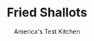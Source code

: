 ---
layout: ../../layouts/MarkdownPostLayout.astro
title: Fried Shallots
author: America's Test Kitchen
pubDate: 2023-03-15
description: "Our straightforward technique produces crispy, ultra-savory shallots—not to mention a flavorful cooking oil for later use."
image_url: https://res.cloudinary.com/hksqkdlah/image/upload/ar_1:1,c_fill,dpr_2.0,f_auto,fl_lossy.progressive.strip_profile,g_faces:auto,q_auto:low,w_344/22421_sfs-mushroom-bisque-friedshallots-1
tags: ["Side Dishes","Vegetables"]
calories: 
protein: 
carbohydrates: 
fats: 
fiber: 
ingredients: ["1/2 cup, vegetable oil, for frying","3 , shallots, peeled and sliced thin"]
serves: 
time: ""
instructions: ["Cook oil and shallots in medium saucepan over high heat, stirring constantly, until shallots are deep golden, 11 to 13 minutes (they will still be soft; do not overcook). Using slotted spoon, transfer shallots to paper towel–lined plate, season with salt, and let drain and turn crisp, about 5 minutes, before serving."]
nutrition: undefined
notes: "Once cooled, you can store the shallots in an airtight container at room temperature for up to 3 days. You can strain the oil after cooking the shallots and reserve it for another use."
---